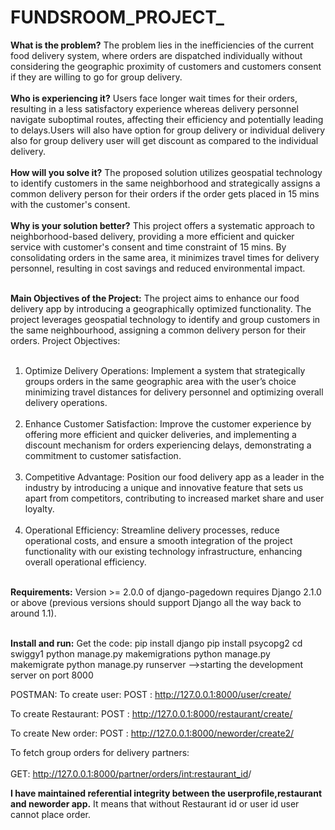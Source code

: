 # FUNDSROOM_PROJECT_

**What is the problem?** 
The problem lies in the inefficiencies of the current food delivery system, where orders are dispatched individually without considering the geographic proximity of customers and customers consent if they are willing to go for group delivery.<br><br>
**Who is experiencing it?** 
Users face longer wait times for their orders, resulting in a less satisfactory experience whereas delivery personnel navigate suboptimal routes, affecting their efficiency and potentially leading to delays.Users will also have option for group delivery or individual delivery also for group delivery user will get discount as compared to the individual delivery.<br><br>
**How will you solve it?**
The proposed solution utilizes geospatial technology to identify customers in the same neighborhood and strategically assigns a common delivery person for their orders if the order gets placed in 15 mins with the customer's consent.<br><br>
**Why is your solution better?**
This project offers a systematic approach to neighborhood-based delivery, providing a more efficient and quicker service with customer's consent and time constraint of 15 mins. By consolidating orders in the same area, it minimizes travel times for delivery personnel, resulting in cost savings and reduced environmental impact.<br><br>

**Main Objectives of the Project:**
The project aims to enhance our food delivery app by introducing a geographically optimized functionality. The project leverages geospatial technology to identify and group customers in the same neighbourhood, assigning a common delivery person for their orders.
Project Objectives:<br><br>
1)	Optimize Delivery Operations: Implement a system that strategically groups orders in the same geographic area with the user’s choice minimizing travel distances for delivery personnel and optimizing overall delivery operations.<br><br>
2)	Enhance Customer Satisfaction: Improve the customer experience by offering more efficient and quicker deliveries, and implementing a discount mechanism for orders experiencing delays, demonstrating a commitment to customer satisfaction.<br><br>
3)	Competitive Advantage: Position our food delivery app as a leader in the industry by introducing a unique and innovative feature that sets us apart from competitors, contributing to increased market share and user loyalty.<br><br>
4)	Operational Efficiency: Streamline delivery processes, reduce operational costs, and ensure a smooth integration of the project functionality with our existing technology infrastructure, enhancing overall operational efficiency.<br><br>

**Requirements:**
Version >= 2.0.0 of django-pagedown requires Django 2.1.0 or above (previous versions should support Django all the way back to around 1.1).<br><br>

**Install and run:**
Get the code:
pip install django
pip install psycopg2
cd swiggy1
python manage.py makemigrations
python manage.py makemigrate
python manage.py runserver
-->starting the development server on port 8000

POSTMAN:
To create user:
POST : http://127.0.0.1:8000/user/create/

To create Restaurant:
POST : http://127.0.0.1:8000/restaurant/create/

To create New order:
POST : http://127.0.0.1:8000/neworder/create2/

To fetch group orders for delivery partners:<br><br>
GET: http://127.0.0.1:8000/partner/orders/<int:restaurant_id>/

**I have maintained referential integrity between the userprofile,restaurant and neworder app.**
It means that without Restaurant id or user id user cannot place order.


